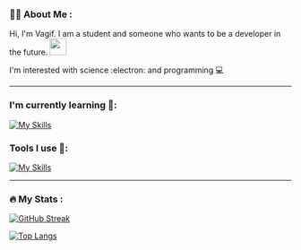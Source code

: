 ### 👨‍💻 About Me :
Hi, I'm Vagif. I am a student and someone who wants to be a developer in the future.  <img src="https://media.giphy.com/media/v1.Y2lkPTc5MGI3NjExMXRxNnUyM3MwaHR3cnZxYXFqcno3aXc5NWRhaWE0eXpzOGs2cWM5MiZlcD12MV9pbnRlcm5hbF9naWZfYnlfaWQmY3Q9cw/IauL6LvGNlT3ffhcqq/giphy.gif" width="30">

I'm interested with science :electron: and programming 💻        



---

### ​​I'm currently learning 📖:
[![My Skills](https://skillicons.dev/icons?i=js,html,css,tailwind,react,python)](https://skillicons.dev)

### ​​Tools I use 🔨:
[![My Skills](https://skillicons.dev/icons?i=vscode,git)](https://skillicons.dev)

---

### 🔥 My Stats :
[![GitHub Streak](http://github-readme-streak-stats.herokuapp.com?user=vagifoid&theme=dark&background=000000)](https://git.io/streak-stats)

[![Top Langs](https://github-readme-stats.vercel.app/api/top-langs/?username=vagifoid&layout=compact&theme=vision-friendly-dark)](https://github.com/anuraghazra/github-readme-stats)



